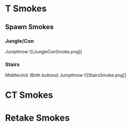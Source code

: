 # T Smokes
## Spawn Smokes
### Jungle/Con
Jumpthrow
![[JungleConSmoke.png]]
### Stairs
Middleclick (Both buttons)
Jumpthrow
![[StairsSmoke.png]]
# CT Smokes
# Retake Smokes